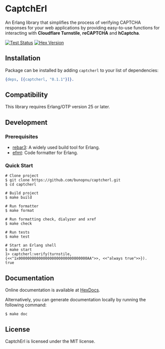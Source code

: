 # CaptchErl

An Erlang library that simplifies the process of verifying CAPTCHA responses for your web applications by providing easy-to-use functions for interacting with **Cloudflare Turnstile**, **reCAPTCHA** and **hCaptcha**.

[![Test Status](https://github.com/bunopnu/captcherl/actions/workflows/test.yml/badge.svg)](https://github.com/bunopnu/captcherl/actions/workflows/test.yml)
[![Hex Version](https://img.shields.io/hexpm/v/captcherl.svg)](https://hex.pm/packages/captcherl)

## Installation

Package can be installed by adding `captcherl` to your list of dependencies:

```erlang
{deps, [{captcherl, "0.1.1"}]}.
```

## Compatibility

This library requires Erlang/OTP version 25 or later.

## Development

### Prerequisites

- [rebar3](https://www.rebar3.org): A widely used build tool for Erlang.
- [efmt](https://github.com/sile/efmt): Code formatter for Erlang.

### Quick Start

```shell
# Clone project
$ git clone https://github.com/bunopnu/captcherl.git
$ cd captcherl

# Build project
$ make build

# Run formatter
$ make format

# Run formatting check, dialyzer and xref
$ make check

# Run tests
$ make test

# Start an Erlang shell
$ make start
1> captcherl:verify(turnstile, {<<"1x0000000000000000000000000000000AA">>, <<"always true">>}).
true
```

## Documentation

Online documentation is available at [HexDocs](https://hexdocs.pm/captcherl).

Alternatively, you can generate documentation locally by running the following command:

```shell
$ make doc
```

## License

CaptchErl is licensed under the MIT license.
